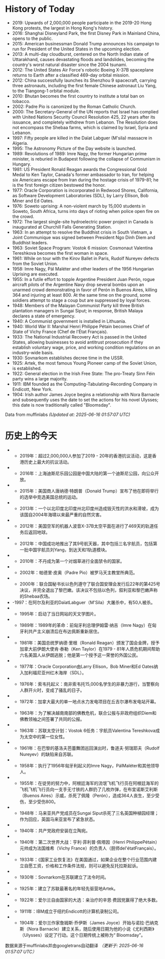 # History of Today 

- 2019: Upwards of 2,000,000 people participate in the 2019-20 Hong Kong protests, the largest in Hong Kong's history.
- 2016: Shanghai Disneyland Park, the first Disney Park in Mainland China, opens to the public.
- 2015: American businessman Donald Trump announces his campaign to run for President of the United States in the upcoming election.
- 2013: A multi-day cloudburst, centered on the North Indian state of Uttarakhand, causes devastating floods and landslides, becoming the country's worst natural disaster since the 2004 tsunami.
- 2012: The United States Air Force's robotic Boeing X-37B spaceplane returns to Earth after a classified 469-day orbital mission.
- 2012: China successfully launches its Shenzhou 9 spacecraft, carrying three astronauts, including the first female Chinese astronaut Liu Yang, to the Tiangong-1 orbital module.
- 2010: Bhutan becomes the first country to institute a total ban on tobacco.
- 2002: Padre Pio is canonized by the Roman Catholic Church.
- 2000: The Secretary-General of the UN reports that Israel has complied with United Nations Security Council Resolution 425, 22 years after its issuance, and completely withdrew from Lebanon. The Resolution does not encompass the Shebaa farms, which is claimed by Israel, Syria and Lebanon.
- 1997: Fifty people are killed in the Daïat Labguer (M'sila) massacre in Algeria.
- 1995: The Astronomy Picture of the Day website is launched.
- 1989: Revolutions of 1989: Imre Nagy, the former Hungarian prime minister, is reburied in Budapest following the collapse of Communism in Hungary.
- 1981: US President Ronald Reagan awards the Congressional Gold Medal to Ken Taylor, Canada's former ambassador to Iran, for helping six Americans escape from Iran during the hostage crisis of 1979-81; he is the first foreign citizen bestowed the honor.
- 1977: Oracle Corporation is incorporated in Redwood Shores, California, as Software Development Laboratories (SDL), by Larry Ellison, Bob Miner and Ed Oates.
- 1976: Soweto uprising: A non-violent march by 15,000 students in Soweto, South Africa, turns into days of rioting when police open fire on the crowd.
- 1972: The largest single-site hydroelectric power project in Canada is inaugurated at Churchill Falls Generating Station.
- 1963: In an attempt to resolve the Buddhist crisis in South Vietnam, a Joint Communique was signed between President Ngo Dinh Diem and Buddhist leaders.
- 1963: Soviet Space Program: Vostok 6 mission: Cosmonaut Valentina Tereshkova becomes the first woman in space.
- 1961: While on tour with the Kirov Ballet in Paris, Rudolf Nureyev defects from the Soviet Union.
- 1958: Imre Nagy, Pál Maléter and other leaders of the 1956 Hungarian Uprising are executed.
- 1955: In a futile effort to topple Argentine President Juan Perón, rogue aircraft pilots of the Argentine Navy drop several bombs upon an unarmed crowd demonstrating in favor of Perón in Buenos Aires, killing 364 and injuring at least 800. At the same time on the ground, some soldiers attempt to stage a coup but are suppressed by loyal forces.
- 1948: Members of the Malayan Communist Party kill three British plantation managers in Sungai Siput; in response, British Malaya declares a state of emergency.
- 1940: A Communist government is installed in Lithuania.
- 1940: World War II: Marshal Henri Philippe Pétain becomes Chief of State of Vichy France (Chef de l'État Français).
- 1933: The National Industrial Recovery Act is passed in the United States, allowing businesses to avoid antitrust prosecution if they establish voluntary wage, price, and working condition regulations on an industry-wide basis.
- 1930: Sovnarkom establishes decree time in the USSR.
- 1925: Artek, the most famous Young Pioneer camp of the Soviet Union, is established.
- 1922: General election in the Irish Free State: The pro-Treaty Sinn Féin party wins a large majority.
- 1911: IBM founded as the Computing-Tabulating-Recording Company in Endicott, New York.
- 1904: Irish author James Joyce begins a relationship with Nora Barnacle and subsequently uses the date to set the actions for his novel Ulysses; this date is now traditionally called "Bloomsday".

Data from muffinlabs
*(Updated at: 2025-06-16 01:57:07 UTC)*

# 历史上的今天 

- -  2019年：超过2,000,000人参加了2019  -  20年的香港抗议活动，这是香港历史上最大的抗议活动。
- -  2016年：上海迪斯尼乐园公园是中国大陆的第一个迪斯尼公园，向公众开放。
- -  2015年：美国商人唐纳德·特朗普（Donald Trump）宣布了他在即将举行的选举中竞选美国总统的运动。
- -  2013年：一个以北印度北印度州北印度州造成毁灭性的洪水和滑坡，成为该国自2004年海啸以来最严重的自然灾害。
- -  2012年：美国空军的机器人波音X-37B太空平面在进行了469天的轨道任务后返回地球。
- -  2012年：中国成功地推出了其9号航天器，其中包括三名宇航员，包括第一批中国宇航员刘Yang，到达天和1轨道模块。
- -  2010年：不丹成为第一个对烟草进行全面禁令的国家。
- -  2002年：帕德里·皮奥（Padre Pio）被罗马天主教堂所典范。
- -  2000年：联合国秘书长以色列遵守了联合国安理会发行后22年的第425号决议，并完全退出了黎巴嫩。该决议不包括以色列，叙利亚和黎巴嫩声称的Shebaa农场。
- -1997：在阿尔及利亚的DaïatLabguer（M'Sila）大屠杀中，有50人被杀。
- -  1995年：启动了当日网站的天文学图片。
- -  1989年：1989年的革命：前匈牙利总理伊姆雷·纳吉（Imre Nagy）在匈牙利共产主义崩溃后在布达佩斯重新居住。
- -  1981年：美国总统罗纳德·里根（Ronald Reagan）颁发了国会金牌，授予加拿大前伊朗大使肯·泰勒（Ken Taylor）在1979  -  81年人质危机期间帮助六名美国人从伊朗逃脱；他是第一个授予这一荣誉的外国公民。
- -  1977年：Oracle Corporation由Larry Ellison，Bob Miner和Ed Oates纳入加利福尼亚州红木海岸（SDL）。
- -  1976年：索韦托起义：南非索韦托15,000名学生的非暴力游行，当警察向人群开火时，变成了骚乱的日子。
- -  1972年：加拿大最大的单一地点水力发电项目在丘吉尔瀑布发电站开幕。
- -  1963年：为了解决越南南部的佛教危机，联合公报与非政府组织Diem和佛教领袖之间签署了共同的公报。
- -  1963年：苏联太空计划：Vostok 6任务：宇航员Valentina Tereshkova成为太空中的第一位女性。
- -  1961年：在巴黎的基洛夫芭蕾舞团巡回演出时，鲁道夫·努瑞耶夫（Rudolf Nureyev）的缺陷来自苏联。
- -  1958年：执行了1956年匈牙利起义的Imre Nagy，PálMaléter和其他领导人。
- -  1955年：在徒劳的努力中，阿根廷海军的流氓飞机飞行员在阿根廷海军的飞机飞机飞行员向一支手无寸铁的人群扔了几枚炸弹，在布宜诺斯艾利斯（Buenos Aires）示威，杀死了佩隆（Perón），造成364人丧生，至少受伤，至少受伤800。
- -  1948年：马来亚共产党成员在Sungai Siput杀死了三名英国种植园经理；作为回应，英国马来亚宣布了紧急状态。
- -  1940年：共产党政府安装在立陶宛。
- -  1940年：第二次世界大战：亨利·菲利普·佩塔因（Henri PhilippePétain）元帅成为法国维希（Vichy France）的负责人（厨师del'étatFrançais）。
- -  1933年：《国家工业恢复法》在美国通过，如果企业在整个行业范围内建立自愿工资，价格和工作条件法规，则可以避免反托拉斯起诉。
- -  1930年：Sovnarkom在苏联建立了法令时间。
- -  1925年：建立了苏联最著名的年轻先驱营地Artek。
- -  1922年：爱尔兰自由国家的大选：亲治疗的辛恩·费因党赢得了绝大多数。
- -  1911年：IBM成立于纽约Endicott的计算机录制公司。
- -  1904年：爱尔兰作家詹姆斯·乔伊斯（James Joyce）开始与诺拉·巴纳克斯（Nora Barnacle）建立关系，随后使用日期为他的小说《尤利西斯》（Ulysses）设定了行动。这个日期传统上被称为“ Bloomsday”。

数据来源于muffinlabs并由googletrans自动翻译
*（更新于: 2025-06-16 01:57:07 UTC）*